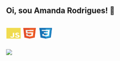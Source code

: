 ## Oi, sou Amanda Rodrigues! 👋

<!--
###Sou uma pessoa motivada e apaixonada pela área de tecnologia. Minha constante curiosidade é um dos pilares da minha motivação e desejo de criar soluções inovadoras para desafios ###complexos. Ultimamente, tenho passado meu tempo melhorando minhas habilidades de aprendizado em JavaScript e Node.js buscando novos desafios. Estou animada e otimista sobre meu ###futuro na área de TI.

Here are some ideas to get you started:

- 🔭 I’m currently working on ...
- 🌱 I’m currently learning ...
- 👯 I’m looking to collaborate on ...
- 🤔 I’m looking for help with ...
- 💬 Ask me about ...
-->


<div style="display: inline_block"><br>
  <img align="center" alt="Ar-Js" height="30" width="40" src="https://raw.githubusercontent.com/devicons/devicon/master/icons/javascript/javascript-plain.svg">
  <img align="center" alt="Ar-HTML" height="30" width="40" src="https://raw.githubusercontent.com/devicons/devicon/master/icons/html5/html5-original.svg">
  <img align="center" alt="Ar-CSS" height="30" width="40" src="https://raw.githubusercontent.com/devicons/devicon/master/icons/css3/css3-original.svg">
</div>
  
  ##
 
<div> 
   <a href="https://www.linkedin.com/in/amanda-rodrigues-989262a0/" target="_blank"><img src="https://img.shields.io/badge/-LinkedIn-%230077B5?style=for-the-badge&logo=linkedin&logoColor=white" target="_blank"></a> 
  
</div>
